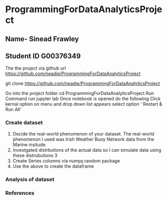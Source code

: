 # ProgrammingForDataAnalyticsProject

## Name- Sinead Frawley
## Student ID G00376349

The the project via github url https://github.com/neadie/ProgrammingForDataAnalyticsProject

git clone https://github.com/neadie/ProgrammingForDataAnalyticsProject

Go into the project folder cd ProgrammingForDataAnalyticsProject
Run Command run jupyter lab
Once notebook is opened do the following Click kernal option on menu and drop down list appears select option ' Restart & Run All'




###  Create dataset 
1. Decide the real-world phenomenon of your dataset. The  real-world phenomenon  I used was Irish Weather Buoy Network data from the Marine insitude. 
2. Investgated distrbutions of the actual data so I can simulate data using these distrubutions 
3
4. Create Series columns via numpy.random package 
5. Use the above to create the dataframe

### Analysis of dataset




### References



